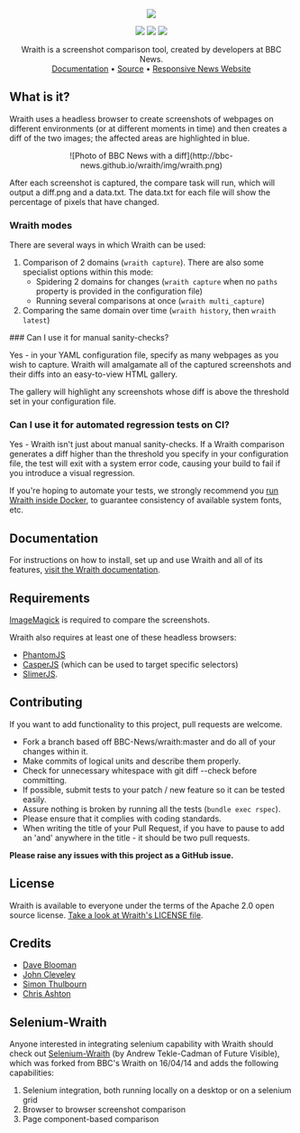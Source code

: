 <p align="center">
  <img src="https://raw.githubusercontent.com/BBC-News/wraith/master/assets/wraith-logo.png">
</p>

<p align="center">
  <a href="http://travis-ci.org/BBC-News/wraith" target="_blank"><img src="https://secure.travis-ci.org/BBC-News/wraith.png?branch=master"></a>
  <a href="https://rubygems.org/gems/wraith" target="_blank"><img src="https://img.shields.io/gem/v/wraith.svg"></a>
  <a href="https://codeclimate.com/github/BBC-News/wraith" target="_blank"><img src="https://codeclimate.com/github/BBC-News/wraith.png"></a>
</p>

<p align="center">
  Wraith is a screenshot comparison tool, created by developers at BBC News.
  <br>
  <a href="http://bbc-news.github.io/wraith/index.html" target="_blank">Documentation</a> • <a href="http://github.com/bbc-news/wraith" target="_blank">Source</a> • <a href="http://responsivenews.co.uk" target="_blank">Responsive News Website</a>
</p>

## What is it?

Wraith uses a headless browser to create screenshots of webpages on different environments (or at different moments in time) and then creates a diff of the two images; the affected areas are highlighted in blue.

<p align="center">
![Photo of BBC News with a diff](http://bbc-news.github.io/wraith/img/wraith.png)
</p>

After each screenshot is captured, the compare task will run, which will output a diff.png and a data.txt. The data.txt for each file will show the percentage of pixels that have changed.

### Wraith modes

There are several ways in which Wraith can be used:

1. Comparison of 2 domains (`wraith capture`). There are also some specialist options within this mode:
    * Spidering 2 domains for changes (`wraith capture` when no `paths` property is provided in the configuration file)
    * Running several comparisons at once (`wraith multi_capture`)
2. Comparing the same domain over time (`wraith history`, then `wraith latest`)

### Can I use it for manual sanity-checks?

Yes - in your YAML configuration file, specify as many webpages as you wish to capture. Wraith will amalgamate all of the captured screenshots and their diffs into an easy-to-view HTML gallery.

The gallery will highlight any screenshots whose diff is above the threshold set in your configuration file.

### Can I use it for automated regression tests on CI?

Yes - Wraith isn't just about manual sanity-checks. If a Wraith comparison generates a diff higher than the threshold you specify in your configuration file, the test will exit with a system error code, causing your build to fail if you introduce a visual regression.

If you're hoping to automate your tests, we strongly recommend you [run Wraith inside Docker](https://hub.docker.com/r/bbcnews/wraith/~/dockerfile/), to guarantee consistency of available system fonts, etc.

## Documentation

For instructions on how to install, set up and use Wraith and all of its features, [visit the Wraith documentation](http://bbc-news.github.io/wraith/index.html).

## Requirements

[ImageMagick](http://www.imagemagick.org/) is required to compare the screenshots.

Wraith also requires at least one of these headless browsers:

* [PhantomJS](http://phantomjs.org)
* [CasperJS](http://casperjs.org/) (which can be used to target specific selectors)
* [SlimerJS](http://slimerjs.org).

## Contributing

If you want to add functionality to this project, pull requests are welcome.

 * Fork a branch based off BBC-News/wraith:master and do all of your changes within it.
 * Make commits of logical units and describe them properly.
 * Check for unnecessary whitespace with git diff --check before committing.
 * If possible, submit tests to your patch / new feature so it can be tested easily.
 * Assure nothing is broken by running all the tests (`bundle exec rspec`).
 * Please ensure that it complies with coding standards.
 * When writing the title of your Pull Request, if you have to pause to add an 'and' anywhere in the title - it should be two pull requests.

**Please raise any issues with this project as a GitHub issue.**

## License

Wraith is available to everyone under the terms of the Apache 2.0 open source license. [Take a look at Wraith's LICENSE file](https://github.com/BBC-News/wraith/blob/master/LICENSE).

## Credits

 * [Dave Blooman](https://twitter.com/dblooman)
 * [John Cleveley](https://twitter.com/jcleveley)
 * [Simon Thulbourn](https://twitter.com/sthulb)
 * [Chris Ashton](https://twitter.com/chrisbashton)

## Selenium-Wraith

Anyone interested in integrating selenium capability with Wraith should check out [Selenium-Wraith](https://github.com/andrewccadman/wraith-selenium) (by Andrew Tekle-Cadman of Future Visible), which was forked from BBC's Wraith on 16/04/14 and adds the following capabilities:

1. Selenium integration, both running locally on a desktop or on a selenium grid
2. Browser to browser screenshot comparison
3. Page component-based comparison
